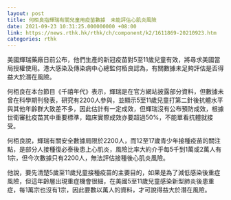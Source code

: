 ```yaml
---
layout: post
title: 何栢良指輝瑞有關兒童用疫苗數據　未能評估心肌炎風險
date: 2021-09-23 10:31:25.000000000 +08:00
link: https://news.rthk.hk/rthk/ch/component/k2/1611869-20210923.htm
categories: rthk
---
```


美國輝瑞藥廠日前公布，他們生產的新冠疫苗對5至11歲兒童有效，將尋求美國當局授權使用。港大感染及傳染病中心總監何栢良認為，有關數據未足夠評估是否得益大於潛在風險。

何栢良在本台節目《千禧年代》表示，輝瑞是在官方網站披露部分資料，但數據未曾在科學期刊發表，研究有2200人參與，並顯示5至11歲兒童打第二針後抗體水平與其他年齡群大致差不多，因此估計有一定成效，但輝瑞沒有公布預防成效，根據世衛審批疫苗其中重要標準，臨床實際成效亦要超過50%，不能單看抗體就接受。

何栢良說，輝瑞有關安全數據局限於2200人，而12至17歲青少年接種疫苗的關注點，是部分人接種復必泰後患上心肌炎，風險比率大約介乎每5千到1萬或2萬人有1宗，但今次數據只有2200人，無法評估接種後心肌炎風險。

他說，要先清楚5歲至11歲兒童接種疫苗的主要目的，如果是為了減低感染後重症風險，但這年齡層出現重症機會很細，在美國5至11歲兒童感染新型肺炎後患重症，每1萬宗也沒有1宗，因此要數以萬人的資料，才可說得益大於潛在風險。
